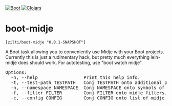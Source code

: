 [![Boot](https://img.shields.io/badge/boot-2.0.0-ECC42F.svg?style=flat)](http://boot-clj.com/) [![Clojars](https://img.shields.io/badge/clojars-0.0.1--SNAPSHOT-blue.svg?style=flat)](https://clojars.org/zilti/boot-midje)

boot-midje
==========

`[zilti/boot-midje "0.0.1-SNAPSHOT"]`

A Boot task allowing you to conveniently use Midje with your Boot projects. Currently this is just a rudimentary hack,
but pretty much everything lein-midje does should work. For autotesting, use "boot watch midje".

<pre>
Options:
  -h, --help                 Print this help info.
  -t, --test-path TESTPATH   Conj TESTPATH onto additional paths where the test files reside.
  -n, --namespace NAMESPACE  Conj NAMESPACE onto symbols of the namespaces to run tests in.
  -f, --filter FILTER        Conj FILTER onto midje filters.
  -c, --config CONFIG        Conj CONFIG onto list of midje config files.
</pre>

